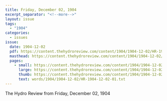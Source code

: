 ```yaml
---
title: Friday, December 02, 1904
excerpt_separator: "<!--more-->"
layout: issue
tags:
  - "1904"
categories:
  - issues
issue:
  date: 1904-12-02
  pdf: https://content.thehydroreview.com/content/1904/1904-12-02/HR-1904-12-02.pdf
  masthead: https://content.thehydroreview.com/content/1904/1904-12-02/masthead/HR-1904-12-02.jpg
  pages:
    - small: https://content.thehydroreview.com/content/1904/1904-12-02/small/HR-1904-12-02-01.jpg
      large: https://content.thehydroreview.com/content/1904/1904-12-02/large/HR-1904-12-02-01.jpg
      thumb: https://content.thehydroreview.com/content/1904/1904-12-02/thumbnails/HR-1904-12-02-01.jpg
      text: words/1904/1904-12-02/HR-1904-12-02-01.txt
---
```


The Hydro Review from Friday, December 02, 1904

<!--more-->

